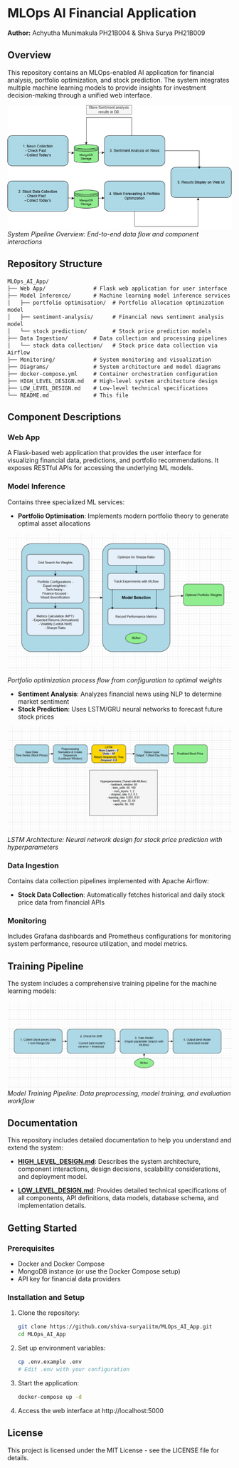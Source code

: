 # MLOps AI Financial Application

**Author:** Achyutha Munimakula PH21B004 & Shiva Surya PH21B009

## Overview

This repository contains an MLOps-enabled AI application for financial analysis, portfolio optimization, and stock prediction. The system integrates multiple machine learning models to provide insights for investment decision-making through a unified web interface.

![Full Pipeline Visualization](./Diagrams/full_pipeline_visualization.png)
_System Pipeline Overview: End-to-end data flow and component interactions_

## Repository Structure

```
MLOps_AI_App/
├── Web App/               # Flask web application for user interface
├── Model Inference/       # Machine learning model inference services
│   ├── portfolio optimisation/  # Portfolio allocation optimization model
│   ├── sentiment-analysis/      # Financial news sentiment analysis model
│   └── stock prediction/        # Stock price prediction models
├── Data Ingestion/        # Data collection and processing pipelines
│   └── stock data collection/   # Stock price data collection via Airflow
├── Monitoring/            # System monitoring and visualization
├── Diagrams/              # System architecture and model diagrams
├── docker-compose.yml     # Container orchestration configuration
├── HIGH_LEVEL_DESIGN.md   # High-level system architecture design
├── LOW_LEVEL_DESIGN.md    # Low-level technical specifications
└── README.md              # This file
```

## Component Descriptions

### Web App

A Flask-based web application that provides the user interface for visualizing financial data, predictions, and portfolio recommendations. It exposes RESTful APIs for accessing the underlying ML models.

### Model Inference

Contains three specialized ML services:

- **Portfolio Optimisation**: Implements modern portfolio theory to generate optimal asset allocations

![Portfolio Optimization Pipeline](./Diagrams/portfolio_optimization_pipeline.png)
_Portfolio optimization process flow from configuration to optimal weights_

- **Sentiment Analysis**: Analyzes financial news using NLP to determine market sentiment
- **Stock Prediction**: Uses LSTM/GRU neural networks to forecast future stock prices

![LSTM Architecture](./Diagrams/LSTM%20arch%20with%20hyper.png)
_LSTM Architecture: Neural network design for stock price prediction with hyperparameters_

### Data Ingestion

Contains data collection pipelines implemented with Apache Airflow:

- **Stock Data Collection**: Automatically fetches historical and daily stock price data from financial APIs

### Monitoring

Includes Grafana dashboards and Prometheus configurations for monitoring system performance, resource utilization, and model metrics.

## Training Pipeline

The system includes a comprehensive training pipeline for the machine learning models:

![Training Pipeline](./Diagrams/train%20pipeline.png)
_Model Training Pipeline: Data preprocessing, model training, and evaluation workflow_

## Documentation

This repository includes detailed documentation to help you understand and extend the system:

- **[HIGH_LEVEL_DESIGN.md](HIGH_LEVEL_DESIGN.md)**: Describes the system architecture, component interactions, design decisions, scalability considerations, and deployment model.

- **[LOW_LEVEL_DESIGN.md](LOW_LEVEL_DESIGN.md)**: Provides detailed technical specifications of all components, API definitions, data models, database schema, and implementation details.

## Getting Started

### Prerequisites

- Docker and Docker Compose
- MongoDB instance (or use the Docker Compose setup)
- API key for financial data providers

### Installation and Setup

1. Clone the repository:

   ```bash
   git clone https://github.com/shiva-suryaiitm/MLOps_AI_App.git
   cd MLOps_AI_App
   ```

2. Set up environment variables:

   ```bash
   cp .env.example .env
   # Edit .env with your configuration
   ```

3. Start the application:

   ```bash
   docker-compose up -d
   ```

4. Access the web interface at http://localhost:5000

## License

This project is licensed under the MIT License - see the LICENSE file for details.
